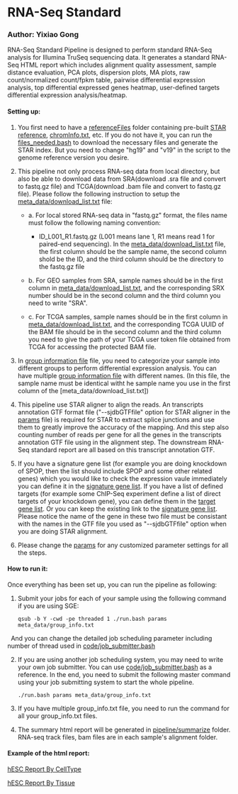 # RNA-Seq Standard

### Author: Yixiao Gong

RNA-Seq Standard Pipeline is designed to perform standard RNA-Seq analysis for Illumina TruSeq sequencing data. It generates a standard RNA-Seq HTML report which includes alignment quality assessment, sample distance evaluation, PCA plots, dispersion plots, MA plots, raw count/normalized count/fpkm table, pairwise differential expression analysis, top differential expressed genes heatmap, user-defined targets differential expression analysis/heatmap. 

#### Setting up:

1. You first need to have a [referenceFiles](referenceFiles/) folder containing pre-built [STAR reference](referenceFiles/STAR_Reference), [chromInfo.txt](referenceFiles/chromInfo.txt), etc. If you do not have it, you can run the [files_needed.bash](referenceFiles/files_needed.bash) to download the necessary files and generate the STAR index. But you need to change "hg19" and "v19" in the script to the genome reference version you desire.

2. This pipeline not only process RNA-seq data from local directory, but also be able to download data from SRA(download .sra file and convert to fastq.gz file) and TCGA(download .bam file and convert to fastq.gz file). Please follow the following instruction to setup the [meta_data/download_list.txt](meta_data/download_list.txt) file:

	* a. For local stored RNA-seq data in "fastq.gz" format, the files name must follow the following naming convention: 
		+ ID_L001_R1.fastq.gz (L001 means lane 1, R1 means read 1 for paired-end sequencing). 
	     In the [meta_data/download_list.txt](meta_data/download_list.txt) file, the first column should be the sample name, the second column shold be the ID, and the third column should be the directory to the fastq.gz file

	* b. For GEO samples from SRA, sample names should be in the first column in [meta_data/download_list.txt](meta_data/download_list.txt), and the corresponding SRX number should be in the second column and the third column you need to write "SRA".

	* c. For TCGA samples, sample names should be in the first column in [meta_data/download_list.txt](meta_data/download_list.txt), and the corresponding TCGA UUID of the BAM file should be in the second column and the third column you need to give the path of your TCGA user token file obtained from TCGA for accessing the protected BAM file. 
	
5. In [group information file](meta_data/group_info.txt) file, you need to categorize your sample into different groups to perform differential expression analysis. You can have multiple [group information file](meta_data/group_info.txt) with different names. (In this file, the sample name must be identical witht he sample name you use in the first column of the [meta_data/download_list.txt])

6. This pipeline use STAR aligner to align the reads. An transcripts annotation GTF format file ("--sjdbGTFfile" option for STAR aligner in the [params](params) file) is required for STAR to extract splice junctions and use them to greatly improve the accuracy of the mapping. And this step also counting number of reads per gene for all the genes in the transcripts annotation GTF file using in the alignment step. The downstream RNA-Seq standard report are all based on this transcript annotation GTF. 

7. If you have a signature gene list (for example you are doing knockdown of SPOP, then the list should include SPOP and some other related genes) which you would like to check the expression vaule immediately you can define it in the [signature gene list](meta_data/signature.txt). If you have a list of defined targets (for example some ChIP-Seq experiment define a list of direct targets of your knockdown gene), you can define them in the [target gene list](meta_data/target.txt). Or you can keep the existing link to the [signature gene list](meta_data/signature.txt). Please notice the name of the gene in these two file must be consistant with the names in the GTF file you used as "--sjdbGTFfile" option when you are doing STAR alignment. 

8. Please change the [params](params) for any customized parameter settings for all the steps.

#### How to run it:

Once everything has been set up, you can run the pipeline as following:

1. Submit your jobs for each of your sample using the following command if you are using SGE:
   
	```
	qsub -b Y -cwd -pe threaded 1 ./run.bash params meta_data/group_info.txt
	```
   And you can change the detailed job scheduling parameter including number of thread used in [code/job_submitter.bash](code/job_submitter.bash)
	
2.  If you are using another job scheduling system, you may need to write your own job submitter. You can use [code/job_submitter.bash](code/job_submitter.bash) as a reference. In the end, you need to submit the following master command using your job submitting system to start the whole pipeline.
   
	```
	./run.bash params meta_data/group_info.txt
	```
	
2. If you have multiple group_info.txt file, you need to run the command for all your group_info.txt files.  

3. The summary html report will be generated in [pipeline/summarize](pipeline/summarize) folder. RNA-seq track files, bam files are in each sample's alignment folder.

#### Example of the html report:
[hESC Report By CellType](http://www.hpc.med.nyu.edu/~gongy05/RNA-Seq_Standard/H1_Cells/By_CellType/By_CellType.html)

[hESC Report By Tissue](http://www.hpc.med.nyu.edu/~gongy05/RNA-Seq_Standard/H1_Cells/By_Tissue/By_Tissue.html)
